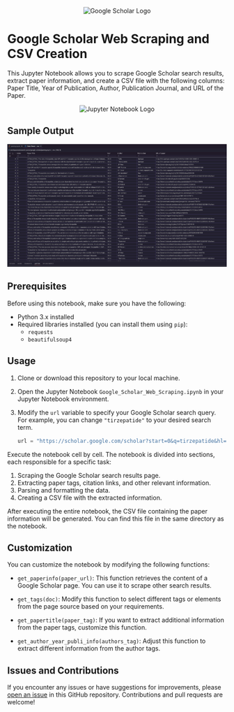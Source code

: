 <!-- Add Google Scholar Logo -->
<p align="center">
  <img src="https://upload.wikimedia.org/wikipedia/commons/thumb/c/c7/Google_Scholar_logo.svg/1024px-Google_Scholar_logo.svg.png?20200110094142" alt="Google Scholar Logo" width="200">
</p>

# Google Scholar Web Scraping and CSV Creation

This Jupyter Notebook allows you to scrape Google Scholar search results, extract paper information, and create a CSV file with the following columns: Paper Title, Year of Publication, Author, Publication Journal, and URL of the Paper.

<!-- Add Jupyter Notebook Logo -->
<p align="center">
  <img src="https://upload.wikimedia.org/wikipedia/commons/thumb/3/38/Jupyter_logo.svg/518px-Jupyter_logo.svg.png" alt="Jupyter Notebook Logo" width="200">
</p>

## Sample Output
![Sample Table](table.png)

## Prerequisites

Before using this notebook, make sure you have the following:

- Python 3.x installed
- Required libraries installed (you can install them using `pip`):
  - `requests`
  - `beautifulsoup4`

## Usage

1. Clone or download this repository to your local machine.

2. Open the Jupyter Notebook `Google_Scholar_Web_Scraping.ipynb` in your Jupyter Notebook environment.

3. Modify the `url` variable to specify your Google Scholar search query. For example, you can change `"tirzepatide"` to your desired search term.

   ```python
   url = "https://scholar.google.com/scholar?start=0&q=tirzepatide&hl=en&as_sdt=0,5"

Execute the notebook cell by cell. The notebook is divided into sections, each responsible for a specific task:

1. Scraping the Google Scholar search results page.
2. Extracting paper tags, citation links, and other relevant information.
3. Parsing and formatting the data.
4. Creating a CSV file with the extracted information.

After executing the entire notebook, the CSV file containing the paper information will be generated. You can find this file in the same directory as the notebook.

## Customization

You can customize the notebook by modifying the following functions:

- `get_paperinfo(paper_url)`: This function retrieves the content of a Google Scholar page. You can use it to scrape other search results.

- `get_tags(doc)`: Modify this function to select different tags or elements from the page source based on your requirements.

- `get_papertitle(paper_tag)`: If you want to extract additional information from the paper tags, customize this function.

- `get_author_year_publi_info(authors_tag)`: Adjust this function to extract different information from the author tags.

## Issues and Contributions

If you encounter any issues or have suggestions for improvements, please [open an issue](URL_to_repository_issues) in this GitHub repository. Contributions and pull requests are welcome!



